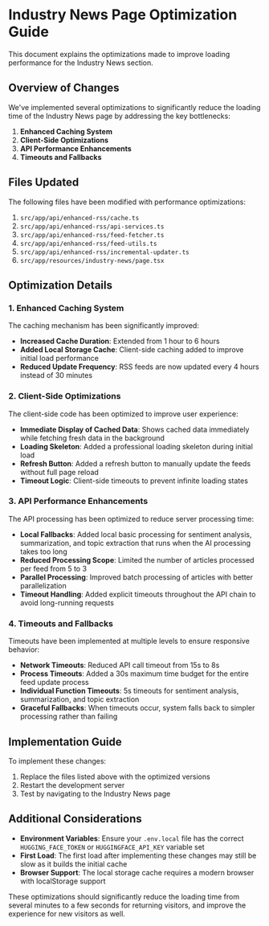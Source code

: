 # Industry News Page Optimization Guide

This document explains the optimizations made to improve loading performance for the Industry News section.

## Overview of Changes

We've implemented several optimizations to significantly reduce the loading time of the Industry News page by addressing the key bottlenecks:

1. **Enhanced Caching System**
2. **Client-Side Optimizations** 
3. **API Performance Enhancements**
4. **Timeouts and Fallbacks**

## Files Updated

The following files have been modified with performance optimizations:

1. `src/app/api/enhanced-rss/cache.ts`
2. `src/app/api/enhanced-rss/api-services.ts`
3. `src/app/api/enhanced-rss/feed-fetcher.ts`
4. `src/app/api/enhanced-rss/feed-utils.ts`
5. `src/app/api/enhanced-rss/incremental-updater.ts`
6. `src/app/resources/industry-news/page.tsx`

## Optimization Details

### 1. Enhanced Caching System

The caching mechanism has been significantly improved:

- **Increased Cache Duration**: Extended from 1 hour to 6 hours
- **Added Local Storage Cache**: Client-side caching added to improve initial load performance
- **Reduced Update Frequency**: RSS feeds are now updated every 4 hours instead of 30 minutes

### 2. Client-Side Optimizations

The client-side code has been optimized to improve user experience:

- **Immediate Display of Cached Data**: Shows cached data immediately while fetching fresh data in the background
- **Loading Skeleton**: Added a professional loading skeleton during initial load
- **Refresh Button**: Added a refresh button to manually update the feeds without full page reload
- **Timeout Logic**: Client-side timeouts to prevent infinite loading states

### 3. API Performance Enhancements

The API processing has been optimized to reduce server processing time:

- **Local Fallbacks**: Added local basic processing for sentiment analysis, summarization, and topic extraction that runs when the AI processing takes too long
- **Reduced Processing Scope**: Limited the number of articles processed per feed from 5 to 3
- **Parallel Processing**: Improved batch processing of articles with better parallelization
- **Timeout Handling**: Added explicit timeouts throughout the API chain to avoid long-running requests

### 4. Timeouts and Fallbacks

Timeouts have been implemented at multiple levels to ensure responsive behavior:

- **Network Timeouts**: Reduced API call timeout from 15s to 8s
- **Process Timeouts**: Added a 30s maximum time budget for the entire feed update process
- **Individual Function Timeouts**: 5s timeouts for sentiment analysis, summarization, and topic extraction
- **Graceful Fallbacks**: When timeouts occur, system falls back to simpler processing rather than failing

## Implementation Guide

To implement these changes:

1. Replace the files listed above with the optimized versions
2. Restart the development server
3. Test by navigating to the Industry News page

## Additional Considerations

- **Environment Variables**: Ensure your `.env.local` file has the correct `HUGGING_FACE_TOKEN` or `HUGGINGFACE_API_KEY` variable set
- **First Load**: The first load after implementing these changes may still be slow as it builds the initial cache
- **Browser Support**: The local storage cache requires a modern browser with localStorage support

These optimizations should significantly reduce the loading time from several minutes to a few seconds for returning visitors, and improve the experience for new visitors as well.
